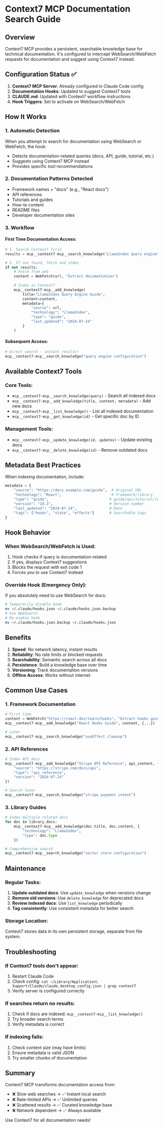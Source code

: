 # Context7 MCP Documentation Search Guide

## Overview

Context7 MCP provides a persistent, searchable knowledge base for technical documentation. It's configured to intercept WebSearch/WebFetch requests for documentation and suggest using Context7 instead.

## Configuration Status ✅

1. **Context7 MCP Server**: Already configured in Claude Code config
2. **Documentation Hooks**: Updated to suggest Context7 tools
3. **CLAUDE.md**: Updated with Context7 workflow instructions
4. **Hook Triggers**: Set to activate on WebSearch/WebFetch

## How It Works

### 1. Automatic Detection
When you attempt to search for documentation using WebSearch or WebFetch, the hook:
- Detects documentation-related queries (docs, API, guide, tutorial, etc.)
- Suggests using Context7 MCP instead
- Provides specific tool recommendations

### 2. Documentation Patterns Detected
- Framework names + "docs" (e.g., "React docs")
- API references
- Tutorials and guides
- How-to content
- README files
- Developer documentation sites

### 3. Workflow

#### First Time Documentation Access:
```python
# 1. Search Context7 first
results = mcp__context7-mcp__search_knowledge("LlamaIndex query engine")

# 2. If not found, fetch and index
if not results:
    # Fetch from web
    content = WebFetch(url, "Extract documentation")
    
    # Index in Context7
    mcp__context7-mcp__add_knowledge(
        title="LlamaIndex Query Engine Guide",
        content=content,
        metadata={
            "source": url,
            "technology": "LlamaIndex",
            "type": "guide",
            "last_updated": "2024-07-24"
        }
    )
```

#### Subsequent Access:
```python
# Direct search - instant results!
mcp__context7-mcp__search_knowledge("query engine configuration")
```

## Available Context7 Tools

### Core Tools:
- `mcp__context7-mcp__search_knowledge(query)` - Search all indexed docs
- `mcp__context7-mcp__add_knowledge(title, content, metadata)` - Add new docs
- `mcp__context7-mcp__list_knowledge()` - List all indexed documentation
- `mcp__context7-mcp__get_knowledge(id)` - Get specific doc by ID

### Management Tools:
- `mcp__context7-mcp__update_knowledge(id, updates)` - Update existing docs
- `mcp__context7-mcp__delete_knowledge(id)` - Remove outdated docs

## Metadata Best Practices

When indexing documentation, include:
```python
metadata = {
    "source": "https://docs.example.com/guide",  # Original URL
    "technology": "React",                       # Framework/library
    "type": "guide",                            # guide/api/tutorial/reference
    "version": "18.2",                          # Version number
    "last_updated": "2024-07-24",               # Date
    "tags": ["hooks", "state", "effects"]       # Searchable tags
}
```

## Hook Behavior

### When WebSearch/WebFetch is Used:
1. Hook checks if query is documentation-related
2. If yes, displays Context7 suggestions
3. Blocks the request with exit code 1
4. Forces you to use Context7 instead

### Override Hook (Emergency Only):
If you absolutely need to use WebSearch for docs:
```bash
# Temporarily disable hook
mv ~/.claude/hooks.json ~/.claude/hooks.json.backup
# Use WebSearch
# Re-enable hook
mv ~/.claude/hooks.json.backup ~/.claude/hooks.json
```

## Benefits

1. **Speed**: No network latency, instant results
2. **Reliability**: No rate limits or blocked requests
3. **Searchability**: Semantic search across all docs
4. **Persistence**: Build a knowledge base over time
5. **Versioning**: Track documentation versions
6. **Offline Access**: Works without internet

## Common Use Cases

### 1. Framework Documentation
```python
# First time
content = WebFetch("https://react.dev/learn/hooks", "Extract hooks guide")
mcp__context7-mcp__add_knowledge("React Hooks Guide", content, {...})

# Later
mcp__context7-mcp__search_knowledge("useEffect cleanup")
```

### 2. API References
```python
# Index API docs
mcp__context7-mcp__add_knowledge("Stripe API Reference", api_content, {
    "source": "https://stripe.com/docs/api",
    "type": "api_reference",
    "version": "2024-07-24"
})

# Search later
mcp__context7-mcp__search_knowledge("stripe payment intent")
```

### 3. Library Guides
```python
# Index multiple related docs
for doc in library_docs:
    mcp__context7-mcp__add_knowledge(doc.title, doc.content, {
        "technology": "LlamaIndex",
        "type": doc.type
    })

# Comprehensive search
mcp__context7-mcp__search_knowledge("vector store configuration")
```

## Maintenance

### Regular Tasks:
1. **Update outdated docs**: Use `update_knowledge` when versions change
2. **Remove old versions**: Use `delete_knowledge` for deprecated docs
3. **Review indexed docs**: Use `list_knowledge` periodically
4. **Tag consistently**: Use consistent metadata for better search

### Storage Location:
Context7 stores data in its own persistent storage, separate from file system.

## Troubleshooting

### If Context7 tools don't appear:
1. Restart Claude Code
2. Check config: `cat ~/Library/Application\ Support/Claude/claude_desktop_config.json | grep context7`
3. Verify server is configured correctly

### If searches return no results:
1. Check if docs are indexed: `mcp__context7-mcp__list_knowledge()`
2. Try broader search terms
3. Verify metadata is correct

### If indexing fails:
1. Check content size (may have limits)
2. Ensure metadata is valid JSON
3. Try smaller chunks of documentation

## Summary

Context7 MCP transforms documentation access from:
- ❌ Slow web searches → ✅ Instant local search
- ❌ Rate-limited APIs → ✅ Unlimited queries
- ❌ Scattered results → ✅ Curated knowledge base
- ❌ Network dependent → ✅ Always available

Use Context7 for all documentation needs!